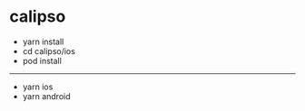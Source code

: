 # calipso

- yarn install
- cd calipso/ios
- pod install
__________________

- yarn ios
- yarn android
